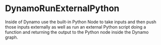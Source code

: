 # DynamoRunExternalPython
Inside of Dynamo use the built-in Python Node to take inputs and then push those inputs externally as well as run an external Python script doing a function and returning the output to the Python node inside the Dynamo graph. 
